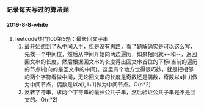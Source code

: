 ### 记录每天写过的算法题  
#### 2019-8-8-white
1. leetcode热门100第5题：最长回文子串 
    1. 最开始想到了从中间入手，但是没有思路，看了题解确实是可以这么写，先找一个中间位，然后从中间开始向两边遍历，如果相同就++和--，返回回文串的长度，然后根据回文串的长度得出回文串首位的下标(当前的遍历的节点i指向的是回文串的中间)。这里有个地方觉得很巧妙，就是把相邻的两个字符看做中间，无论回文串的长度是奇数还是偶数，奇数以a[i ,i]做为中间节点，偶数是以a[i, i+1]做为中间节点。O(n*2)
    2. 反转字符串，求两个字符串的最长公共子串，然后验证公共子串是不是回文的。O(n*2)
